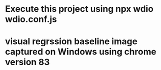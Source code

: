 # Execute this project using npx wdio wdio.conf.js
# visual regrssion baseline image captured on Windows using chrome version 83
 
